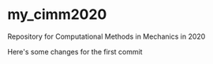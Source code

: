 # my_cimm2020
Repository for Computational Methods in Mechanics in 2020

Here's some changes for the first commit
